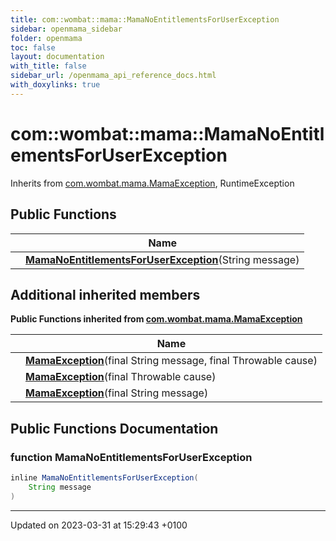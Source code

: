 ```yaml
---
title: com::wombat::mama::MamaNoEntitlementsForUserException
sidebar: openmama_sidebar
folder: openmama
toc: false
layout: documentation
with_title: false
sidebar_url: /openmama_api_reference_docs.html
with_doxylinks: true
---
```


# com::wombat::mama::MamaNoEntitlementsForUserException





Inherits from [com.wombat.mama.MamaException](classcom_1_1wombat_1_1mama_1_1MamaException.html), RuntimeException

## Public Functions

|                | Name           |
| -------------- | -------------- |
| | **[MamaNoEntitlementsForUserException](classcom_1_1wombat_1_1mama_1_1MamaNoEntitlementsForUserException.html#function-mamanoentitlementsforuserexception)**(String message) |

## Additional inherited members

**Public Functions inherited from [com.wombat.mama.MamaException](classcom_1_1wombat_1_1mama_1_1MamaException.html)**

|                | Name           |
| -------------- | -------------- |
| | **[MamaException](classcom_1_1wombat_1_1mama_1_1MamaException.html#function-mamaexception)**(final String message, final Throwable cause) |
| | **[MamaException](classcom_1_1wombat_1_1mama_1_1MamaException.html#function-mamaexception)**(final Throwable cause) |
| | **[MamaException](classcom_1_1wombat_1_1mama_1_1MamaException.html#function-mamaexception)**(final String message) |


## Public Functions Documentation

### function MamaNoEntitlementsForUserException

```java
inline MamaNoEntitlementsForUserException(
    String message
)
```


-------------------------------

Updated on 2023-03-31 at 15:29:43 +0100